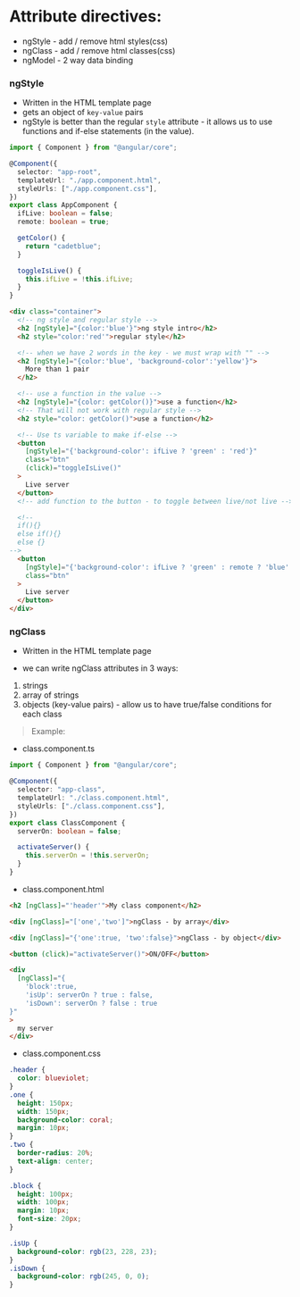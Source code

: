 # Attribute directives:

- ngStyle - add / remove html styles(css)
- ngClass - add / remove html classes(css)
- ngModel - 2 way data binding

### ngStyle

- Written in the HTML template page
- gets an object of `key-value` pairs
- ngStyle is better than the regular `style` attribute - it allows us to use functions and if-else statements (in the value).

```ts
import { Component } from "@angular/core";

@Component({
  selector: "app-root",
  templateUrl: "./app.component.html",
  styleUrls: ["./app.component.css"],
})
export class AppComponent {
  ifLive: boolean = false;
  remote: boolean = true;

  getColor() {
    return "cadetblue";
  }

  toggleIsLive() {
    this.ifLive = !this.ifLive;
  }
}
```

```html
<div class="container">
  <!-- ng style and regular style -->
  <h2 [ngStyle]="{color:'blue'}">ng style intro</h2>
  <h2 style="color:'red'">regular style</h2>

  <!-- when we have 2 words in the key - we must wrap with "" -->
  <h2 [ngStyle]="{color:'blue', 'background-color':'yellow'}">
    More than 1 pair
  </h2>

  <!-- use a function in the value -->
  <h2 [ngStyle]="{color: getColor()}">use a function</h2>
  <!-- That will not work with regular style -->
  <h2 style="color: getColor()">use a function</h2>

  <!-- Use ts variable to make if-else -->
  <button
    [ngStyle]="{'background-color': ifLive ? 'green' : 'red'}"
    class="btn"
    (click)="toggleIsLive()"
  >
    Live server
  </button>
  <!-- add function to the button - to toggle between live/not live -->

  <!-- 
  if(){}
  else if(){}
  else {} 
-->
  <button
    [ngStyle]="{'background-color': ifLive ? 'green' : remote ? 'blue':'red'}"
    class="btn"
  >
    Live server
  </button>
</div>
```

### ngClass

- Written in the HTML template page

- we can write ngClass attributes in 3 ways:
1. strings
2. array of strings
3. objects (key-value pairs) - allow us to have true/false conditions for each class

> Example:

- class.component.ts

```ts
import { Component } from "@angular/core";

@Component({
  selector: "app-class",
  templateUrl: "./class.component.html",
  styleUrls: ["./class.component.css"],
})
export class ClassComponent {
  serverOn: boolean = false;

  activateServer() {
    this.serverOn = !this.serverOn;
  }
}
```

- class.component.html

```html
<h2 [ngClass]="'header'">My class component</h2>

<div [ngClass]="['one','two']">ngClass - by array</div>

<div [ngClass]="{'one':true, 'two':false}">ngClass - by object</div>

<button (click)="activateServer()">ON/OFF</button>

<div
  [ngClass]="{
    'block':true,
    'isUp': serverOn ? true : false,
    'isDown': serverOn ? false : true
}"
>
  my server
</div>
```

- class.component.css

```css
.header {
  color: blueviolet;
}
.one {
  height: 150px;
  width: 150px;
  background-color: coral;
  margin: 10px;
}
.two {
  border-radius: 20%;
  text-align: center;
}

.block {
  height: 100px;
  width: 100px;
  margin: 10px;
  font-size: 20px;
}

.isUp {
  background-color: rgb(23, 228, 23);
}
.isDown {
  background-color: rgb(245, 0, 0);
}
```
